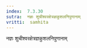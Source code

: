 ```yaml
---
index:  7.3.30
sutra:  नज्ञः शुचीश्वरक्षेत्रज्ञकुशलनिपुणानाम्
vritti:  samhita 
---
```


नज्ञः शुचीश्वरक्षेत्रज्ञकुशलनिपुणानाम्

